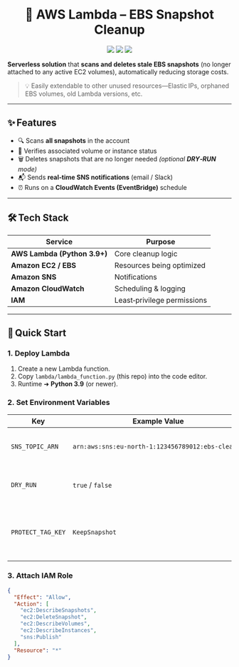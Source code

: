 <h1 align="center">🧹 AWS Lambda – EBS Snapshot Cleanup</h1>

<p align="center">
  <img src="https://img.shields.io/badge/AWS-Lambda-orange?logo=amazon-aws&style=for-the-badge"/>
  <img src="https://img.shields.io/badge/Cost‑Optimization-%F0%9F%92%B2-success?style=for-the-badge"/>
  <img src="https://img.shields.io/github/license/Saadp001/aws-cost-optimizer?style=for-the-badge"/>
</p>

**Serverless solution** that **scans and deletes stale EBS snapshots** (no longer attached to any active EC2 volumes), automatically reducing storage costs.  
> 💡 Easily extendable to other unused resources—Elastic IPs, orphaned EBS volumes, old Lambda versions, etc.

---

## ✨ Features
- 🔍 Scans **all snapshots** in the account  
- 🧠 Verifies associated volume or instance status  
- 🗑️ Deletes snapshots that are no longer needed *(optional **DRY‑RUN** mode)*  
- 📬 Sends **real‑time SNS notifications** (email / Slack)  
- ⏰ Runs on a **CloudWatch Events (EventBridge)** schedule

---

## 🛠️ Tech Stack
| Service | Purpose |
|---------|---------|
| **AWS Lambda (Python 3.9+)** | Core cleanup logic |
| **Amazon EC2 / EBS** | Resources being optimized |
| **Amazon SNS** | Notifications |
| **Amazon CloudWatch** | Scheduling & logging |
| **IAM** | Least‑privilege permissions |

---

## 🚀 Quick Start

### 1. Deploy Lambda
1. Create a new Lambda function.  
2. Copy `lambda/lambda_function.py` (this repo) into the code editor.  
3. Runtime ➜ **Python 3.9** (or newer).

### 2. Set Environment Variables

| Key               | Example Value                                          | Notes                                   |
|-------------------|--------------------------------------------------------|-----------------------------------------|
| `SNS_TOPIC_ARN`   | `arn:aws:sns:eu‑north‑1:123456789012:ebs‑cleanup`      | **Required** – your SNS topic ARN       |
| `DRY_RUN`         | `true` / `false`                                       | `true` → log only, no deletions         |
| `PROTECT_TAG_KEY` | `KeepSnapshot`                                         | Optional. Snapshots with this tag key are skipped |

### 3. Attach IAM Role

```json
{
  "Effect": "Allow",
  "Action": [
    "ec2:DescribeSnapshots",
    "ec2:DeleteSnapshot",
    "ec2:DescribeVolumes",
    "ec2:DescribeInstances",
    "sns:Publish"
  ],
  "Resource": "*"
}
